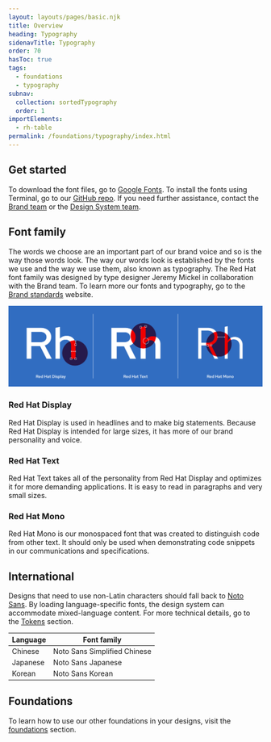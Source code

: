 ```yaml
---
layout: layouts/pages/basic.njk
title: Overview
heading: Typography
sidenavTitle: Typography
order: 70
hasToc: true
tags:
  - foundations
  - typography
subnav:
  collection: sortedTypography
  order: 1
importElements:
  - rh-table
permalink: /foundations/typography/index.html
---
```


<link rel="stylesheet" href="{{ '/assets/packages/@rhds/elements/elements/rh-table/rh-table-lightdom.css' | url }}">

## Get started

To download the font files, go to [Google Fonts](https://fonts.google.com/?query=MCKL). To install the fonts using Terminal, go to our [GitHub repo](https://github.com/RedHatOfficial/RedHatFont). If you need further assistance, contact the [Brand team](https://brand.redhat.com/) or the [Design System team](https://ux.redhat.com/support/).

## Font family

The words we choose are an important part of our brand voice and so is the way those words look. The way our words look is established by the fonts we use and the way we use them, also known as typography. The Red Hat font family was designed by type designer Jeremy Mickel in collaboration with the Brand team. To learn more our fonts and typography, go to the [Brand standards](https://www.redhat.com/en/about/brand/standards) website.

<uxdot-example width-adjustment="1140px" variant="full" alignment="left" no-border>
  <img src="/assets/typography/type-overview-font-family.png" alt=" 3 examples of the Red Hat font family: Display, Text, and Mono. Each example shows a capital letter R and lowercase letter H with overlays pointing out unique design characteristics.">
</uxdot-example>

### Red Hat Display

Red Hat Display is used in headlines and to make big statements. Because Red Hat Display is intended for large sizes, it has more of our brand personality and voice.

### Red Hat Text

Red Hat Text takes all of the personality from Red Hat Display and optimizes it for more demanding applications. It is easy to read in paragraphs and very small sizes.

### Red Hat Mono

Red Hat Mono is our monospaced font that was created to distinguish code from other text. It should only be used when demonstrating code snippets in our communications and specifications.

## International

Designs that need to use non-Latin characters should fall back to [Noto Sans](https://fonts.google.com/noto/specimen/Noto+Sans). By loading language-specific fonts, the design system can accommodate mixed-language content. For more technical details, go to the [Tokens](https://ux.redhat.com/tokens/font/) section.

<rh-table>
  <table>
    <thead>
      <tr>
        <th scope="col" data-label="Language">Language</th>
        <th scope="col" data-label="Font family">Font family</th>
      </tr>
    </thead>
    <tbody>
      <tr>
        <td data-label="Language">Chinese</td>
        <td data-label="Font family">Noto Sans Simplified Chinese</td>
      </tr>
      <tr>
        <td data-label="Language">Japanese</td>
        <td data-label="Font family">Noto Sans Japanese</td>
      </tr>
      <tr>
        <td data-label="Language">Korean</td>
        <td data-label="Font family">Noto Sans Korean</td>
      </tr>
    </tbody>
  </table>
</rh-table>

<uxdot-feedback>
  <h2>Foundations</h2>
  <p>To learn how to use our other foundations in your designs, visit the <a href="/foundations">foundations</a> section.</p>
</uxdot-feedback>